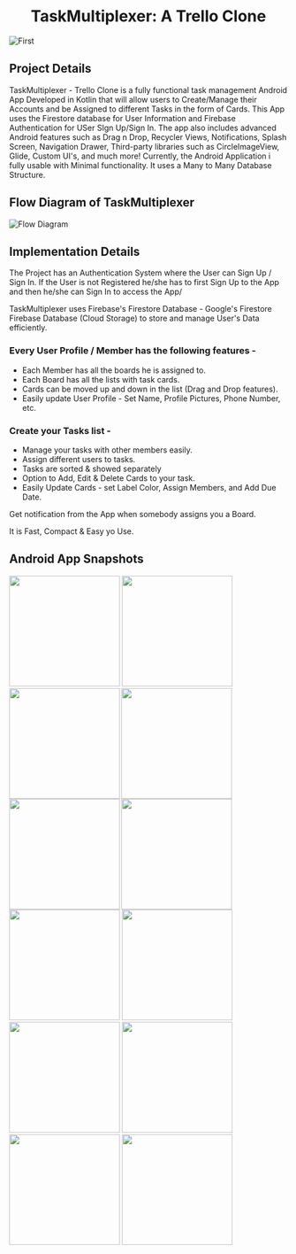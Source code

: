 <h1 align="center">TaskMultiplexer: A Trello Clone</h1>

![First](https://user-images.githubusercontent.com/62428616/178444685-0145cc33-793a-485b-9a3f-aedbe173841e.png)

<h2 align="left">Project Details</h2>

TaskMultiplexer - Trello Clone is a fully functional task management Android App Developed in Kotlin that will allow users to Create/Manage their Accounts and be Assigned to different Tasks in the form of Cards. This App uses the Firestore database for User Information and Firebase Authentication for USer SIgn Up/Sign In. The app also includes advanced Android features such as Drag n Drop, Recycler Views, Notifications, Splash Screen, Navigation Drawer, Third-party libraries such as CircleImageView, Glide, Custom UI's, and much more! Currently, the Android Application i fully usable with Minimal functionality. It uses a Many to Many Database Structure.

<h2 align="left">Flow Diagram of TaskMultiplexer</h2>

![Flow Diagram](https://user-images.githubusercontent.com/62428616/178446837-f6c3b0c1-f090-4c89-9f6a-486bc9b64221.png)


<h2 align="left">Implementation Details</h2>

The Project has an Authentication System where the User can Sign Up / Sign In.
If the User is not Registered he/she has to first Sign Up to the App and then he/she can Sign In to access the App/

TaskMultiplexer uses Firebase's Firestore Database - Google's Firestore Firebase Database (Cloud Storage) to store and manage User's Data efficiently.


### Every User Profile / Member has the following features - ###
* Each Member has all the boards he is assigned to.
* Each Board has all the lists with task cards.
* Cards can be moved up and down in the list (Drag and Drop features).
* Easily update User Profile - Set Name, Profile Pictures, Phone Number, etc.

### Create your Tasks list - ###
* Manage your tasks with other members easily.
* Assign different users to tasks.
* Tasks are sorted & showed separately
* Option to Add, Edit & Delete Cards to your task.
* Easily Update Cards - set Label Color, Assign Members, and Add Due Date.

Get notification from the App when somebody assigns you a Board.

It is Fast, Compact & Easy yo Use.

<h2 align="left">Android App Snapshots</h2>

<img src="https://user-images.githubusercontent.com/62428616/178448247-321c963f-31fd-4afd-bec5-0b50b409f3b9.jpg" width="200">

[comment]: <> (![Screenshot_2022-04-19-10-49-49-28_b7a20974aec55cbaa9d7c0d67f047669]&#40;https://user-images.githubusercontent.com/62428616/178448419-62d34ecf-0ca2-4e8b-b928-7ec518552c8d.jpg&#41;)

<img src="https://user-images.githubusercontent.com/62428616/178448419-62d34ecf-0ca2-4e8b-b928-7ec518552c8d.jpg" width="200">

[comment]: <> (![Screenshot_2022-04-19-10-50-01-57_b7a20974aec55cbaa9d7c0d67f047669]&#40;https://user-images.githubusercontent.com/62428616/178448451-49a40f86-a1cb-43de-9d89-f01ef81bccca.jpg&#41;)

<img src="https://user-images.githubusercontent.com/62428616/178448451-49a40f86-a1cb-43de-9d89-f01ef81bccca.jpg" width="200" align="left">

[comment]: <> (![Screenshot_2022-04-19-10-53-07-96_b7a20974aec55cbaa9d7c0d67f047669]&#40;https://user-images.githubusercontent.com/62428616/178448481-4c29963f-0564-4c78-884f-ad0b5e33f6e7.jpg&#41;)

<img src="https://user-images.githubusercontent.com/62428616/178448481-4c29963f-0564-4c78-884f-ad0b5e33f6e7.jpg" width="200" align="left">

[comment]: <> (![Screenshot_2022-04-19-10-53-14-68_b7a20974aec55cbaa9d7c0d67f047669]&#40;https://user-images.githubusercontent.com/62428616/178448515-546bba03-bcb0-4d36-85ba-0923ae88936d.jpg&#41;)

<img src="https://user-images.githubusercontent.com/62428616/178448515-546bba03-bcb0-4d36-85ba-0923ae88936d.jpg" width="200" align="left">

[comment]: <> (![Screenshot_2022-04-19-10-54-00-98_b7a20974aec55cbaa9d7c0d67f047669]&#40;https://user-images.githubusercontent.com/62428616/178448544-08b5ec82-f11f-44fc-beeb-26b6a3850730.jpg&#41;)

<img src="https://user-images.githubusercontent.com/62428616/178448544-08b5ec82-f11f-44fc-beeb-26b6a3850730.jpg" width="200" align="left">

[comment]: <> (![Screenshot_2022-04-19-10-55-19-01_b7a20974aec55cbaa9d7c0d67f047669]&#40;https://user-images.githubusercontent.com/62428616/178448603-c7e7e78f-c3e6-440e-b405-2a4674517ab5.jpg&#41;)

<img src="https://user-images.githubusercontent.com/62428616/178448603-c7e7e78f-c3e6-440e-b405-2a4674517ab5.jpg" width="200">

[comment]: <> (![Screenshot_2022-04-19-10-55-52-96_b7a20974aec55cbaa9d7c0d67f047669]&#40;https://user-images.githubusercontent.com/62428616/178448728-f3a83c15-020b-4d17-b23b-02eb42c1ac85.jpg&#41;)

<img src="https://user-images.githubusercontent.com/62428616/178448728-f3a83c15-020b-4d17-b23b-02eb42c1ac85.jpg" width="200">

[comment]: <> (![Screenshot_2022-04-19-10-56-13-84_b7a20974aec55cbaa9d7c0d67f047669]&#40;https://user-images.githubusercontent.com/62428616/178448770-d60dbeed-844a-4683-be51-d7ae2468f62d.jpg&#41;)

<img src="https://user-images.githubusercontent.com/62428616/178448770-d60dbeed-844a-4683-be51-d7ae2468f62d.jpg" width="200">

[comment]: <> (![Screenshot_2022-04-19-10-57-14-87_b7a20974aec55cbaa9d7c0d67f047669]&#40;https://user-images.githubusercontent.com/62428616/178448934-8709f5dd-a64e-470a-9921-768fde4c8500.jpg&#41;)

<img src="https://user-images.githubusercontent.com/62428616/178448934-8709f5dd-a64e-470a-9921-768fde4c8500.jpg" width="200">

[comment]: <> (![Screenshot_2022-04-19-10-57-36-40_b7a20974aec55cbaa9d7c0d67f047669]&#40;https://user-images.githubusercontent.com/62428616/178448964-306aefc2-27dc-43de-9dee-db5dbbfb3ab4.jpg&#41;)

<img src="https://user-images.githubusercontent.com/62428616/178448964-306aefc2-27dc-43de-9dee-db5dbbfb3ab4.jpg" width="200">

[comment]: <> (![Screenshot_2022-04-19-10-57-48-26_b7a20974aec55cbaa9d7c0d67f047669]&#40;https://user-images.githubusercontent.com/62428616/178448992-1d0b265d-6b5c-432a-82e5-6a767cd9c161.jpg&#41;)

<img src="https://user-images.githubusercontent.com/62428616/178448992-1d0b265d-6b5c-432a-82e5-6a767cd9c161.jpg" width="200">
